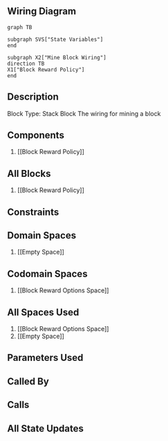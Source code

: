 ## Wiring Diagram

```mermaid
graph TB

subgraph SVS["State Variables"]
end

subgraph X2["Mine Block Wiring"]
direction TB
X1["Block Reward Policy"]
end
```

## Description

Block Type: Stack Block
The wiring for mining a block
## Components
1. [[Block Reward Policy]]

## All Blocks
1. [[Block Reward Policy]]

## Constraints

## Domain Spaces
1. [[Empty Space]]

## Codomain Spaces
1. [[Block Reward Options Space]]

## All Spaces Used
1. [[Block Reward Options Space]]
2. [[Empty Space]]

## Parameters Used

## Called By

## Calls

## All State Updates

